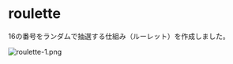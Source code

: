 # roulette
16の番号をランダムで抽選する仕組み（ルーレット）を作成しました。
<br>

![roulette-1.png](https://github.com/hamada-git/roulette/blob/master/roulette-1.png)
